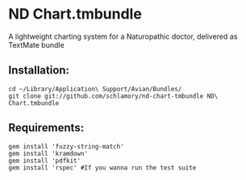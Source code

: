 ND Chart.tmbundle
=================

A lightweight charting system for a Naturopathic doctor, delivered as TextMate bundle

Installation:
-------------

    cd ~/Library/Application\ Support/Avian/Bundles/
    git clone git://github.com/schlamory/nd-chart-tmbundle ND\ Chart.tmbundle
    
Requirements:
-------------

    gem install 'fuzzy-string-match'
    gem install 'kramdown'
    gem install 'pdfkit'
    gem install 'rspec' #If you wanna run the test suite
